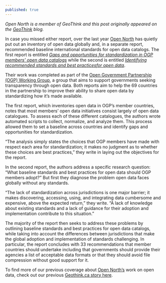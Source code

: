 ```yaml
---
published: true
---
```





_Open North is a member of GeoThink and this post originally appeared on the [GeoThink](http://geothink.ca/) blog._

In case you missed either report, over the last year [Open North](http://www.opennorth.ca/) has quietly put out an inventory of open data globally and, in a separate report, recommended baseline international standards for open data catalogs. The first report is entitled _[Gaps and opportunities for standardization in OGP members’ open data catalogs](http://geothink.ca/wp-content/uploads/2016/02/Gaps-and-Opportunities-Open-Data-Open-North.pdf)_ while the second is entitled _[Identifying recommended standards and best practicesfor open data](http://geothink.ca/wp-content/uploads/2016/02/Identifying-Recommended-Standards-Open-Data-Open-North.pdf)_.

Their work was completed as part of the [Open Government Partnership (OGP) Working Group](http://www.opengovpartnership.org/groups/opendata), a group that aims to support governments seeking transparency through open data. Both reports aim to help the 69 countries in the partnership to improve their ability to share open data by standardizing how it’s made available.

The first report, which inventories open data in OGP’s member countries, notes that most members’ open data initiatives consist largely of open data catalogues. To assess each of these different catalogues, the authors wrote automated scripts to collect, normalize, and analyze them. This process allowed them to set a baseline across countries and identify gaps and opportuni­ties for standardization.

“The analysis simply states the choices that OGP members have made with respect each area for standardization; it makes no judgment as to whether these choices are best practices,” they write in laying out the objectives for the report.

In the second report, the authors address a specific research question: “What baseline standards and best practices for open data should OGP members adopt?” But first they diagnose the problem open data faces globally without any standards.

“The lack of standardization across jurisdictions is one major barrier; it makes discovering, accessing, using, and integrating data cumbersome and expensive, above the expected return,” they write. “A lack of knowledge about existing standards and a lack of guidance for their adoption and implementation contribute to this situation.”

The majority of the report then seeks to address these problems by outlining baseline standards and best practices for open data catalogs, while taking into account the differences between jurisdictions that make the global adoption and implementation of standards challenging. In particular, the report concludes with 33 recommendations that member countries should undertake including that governments should provide their agencies a list of acceptable data formats or that they should avoid file compression without good support for it.

To find more of our previous coverage about [Open North’s](http://www.opennorth.ca/work/) work on open data, check out our previous [Geothink.ca story here](http://geothink.ca/open-norths-inventory-coming-up-with-standards-for-open-data/).
